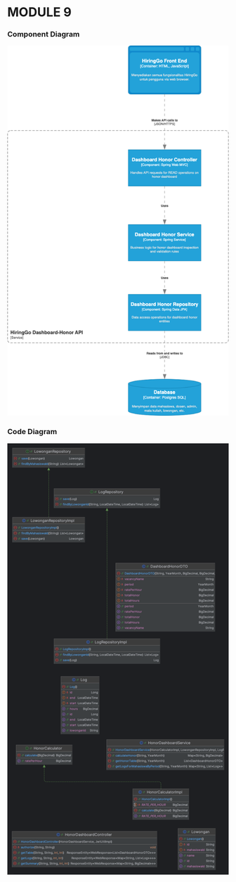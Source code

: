 # MODULE 9
### Component Diagram
![Component Diagram](docs/dashboardhonor-component-arisha.png)
### Code Diagram
![Code Diagram](docs/dashboardhonor-code-arisha.png)